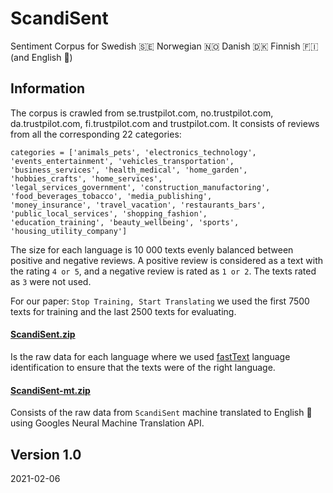 # ScandiSent
Sentiment Corpus for Swedish 🇸🇪 Norwegian 🇳🇴 Danish 🇩🇰 Finnish 🇫🇮 (and English 🏴󠁧󠁢󠁥󠁮󠁧󠁿)

## Information
The corpus is crawled from se.trustpilot.com, no.trustpilot.com, da.trustpilot.com, fi.trustpilot.com and trustpilot.com.
It consists of reviews from all the corresponding 22 categories:

```
categories = ['animals_pets', 'electronics_technology', 'events_entertainment', 'vehicles_transportation',
'business_services', 'health_medical', 'home_garden', 'hobbies_crafts', 'home_services',
'legal_services_government', 'construction_manufactoring', 'food_beverages_tobacco', 'media_publishing',
'money_insurance', 'travel_vacation', 'restaurants_bars', 'public_local_services', 'shopping_fashion',
'education_training', 'beauty_wellbeing', 'sports', 'housing_utility_company']
```

The size for each language is 10 000 texts evenly balanced between positive and negative reviews. A positive review is considered as a text with the rating `4 or 5`, and a negative review is rated as `1 or 2`. The texts rated as `3` were not used.

For our paper: `Stop Training, Start Translating` we used the first 7500 texts for training and the last 2500 texts for evaluating.

#### [ScandiSent.zip](ScandiSent.zip)
Is the raw data for each language where we used [fastText](https://fasttext.cc/docs/en/language-identification.html) language identification to ensure that the texts were of the right language.

#### [ScandiSent-mt.zip](ScandiSent-mt.zip)
Consists of the raw data from `ScandiSent` machine translated to English 🏴󠁧󠁢󠁥󠁮󠁧󠁿 using Googles Neural Machine Translation API.

## Version 1.0
2021-02-06
